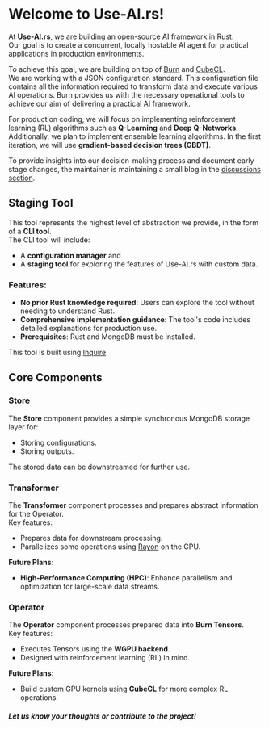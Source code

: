 # Welcome to Use-AI.rs!

At **Use-AI.rs**, we are building an open-source AI framework in Rust.  
Our goal is to create a concurrent, locally hostable AI agent for practical applications in production environments.

To achieve this goal, we are building on top of [Burn](https://burn.dev/) and [CubeCL](https://github.com/tracel-ai/cubecl).  
We are working with a JSON configuration standard. This configuration file contains all the information required to transform data and execute various AI operations. Burn provides us with the necessary operational tools to achieve our aim of delivering a practical AI framework.

For production coding, we will focus on implementing reinforcement learning (RL) algorithms such as **Q-Learning** and **Deep Q-Networks**. Additionally, we plan to implement ensemble learning algorithms. In the first iteration, we will use **gradient-based decision trees (GBDT)**.

To provide insights into our decision-making process and document early-stage changes, the maintainer is maintaining a small blog in the [discussions section](https://github.com/Use-AIrs/use-ai.rs/discussions).


## Staging Tool

This tool represents the highest level of abstraction we provide, in the form of a **CLI tool**.  
The CLI tool will include:

- A **configuration manager** and
- A **staging tool** for exploring the features of Use-AI.rs with custom data.

### Features:
- **No prior Rust knowledge required**: Users can explore the tool without needing to understand Rust.
- **Comprehensive implementation guidance**: The tool's code includes detailed explanations for production use.
- **Prerequisites**: Rust and MongoDB must be installed.

This tool is built using [Inquire](https://docs.rs/inquire/latest/inquire/).


## Core Components

### Store

The **Store** component provides a simple synchronous MongoDB storage layer for:
- Storing configurations.
- Storing outputs.

The stored data can be downstreamed for further use.

### Transformer

The **Transformer** component processes and prepares abstract information for the Operator.  
Key features:
- Prepares data for downstream processing.
- Parallelizes some operations using [Rayon](https://docs.rs/rayon/latest/rayon/) on the CPU.

**Future Plans**:
- **High-Performance Computing (HPC)**: Enhance parallelism and optimization for large-scale data streams.

### Operator

The **Operator** component processes prepared data into **Burn Tensors**.  
Key features:
- Executes Tensors using the **WGPU backend**.
- Designed with reinforcement learning (RL) in mind.

**Future Plans**:
- Build custom GPU kernels using **CubeCL** for more complex RL operations.

##### Let us know your thoughts or contribute to the project!